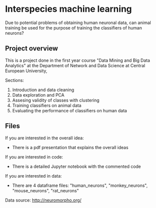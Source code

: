 # Interspecies machine learning
Due to potential problems of obtaining human neuronal data, can animal training be used for the purpose of training the classifiers of human neurons?

## Project overview
This is a project done in the first year course "Data Mining and Big Data Analytics" at the Department of Network and Data Science at Central European University, 

Sections:
1. Introduction and data cleaning
2. Data exploration and PCA
3. Assesing validity of classes with clustering 
4. Training classifiers on animal data
5. Evaluating the performance of classifiers on human data
## Files
If you are interested in the overall idea:
- There is a pdf presentation that explains the overall ideas

If you are interested in code:
- There is a detailed Jupyter notebook with the commented code

If you are interested in data:
- There are 4 dataframe files: "human_neurons", "monkey_neurons", "mouse_neurons", "rat_neurons" 



Data source: http://neuromorpho.org/
